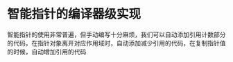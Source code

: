 智能指针的编译器级实现
==================


智能指针的使用非常普遍，但手动编写十分麻烦，我们可以自动添加引用计数部分的代码，在指针对象离开对应作用域时，自动添加减少引用的代码，在复制指针值的时候，自动增加引用的代码
